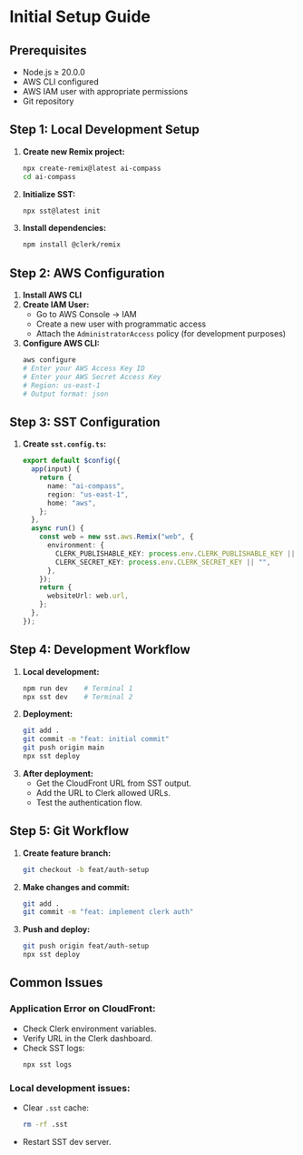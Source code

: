 # Initial Setup Guide

## Prerequisites
- Node.js ≥ 20.0.0
- AWS CLI configured
- AWS IAM user with appropriate permissions
- Git repository

## Step 1: Local Development Setup

1. **Create new Remix project:**
   ```bash
   npx create-remix@latest ai-compass
   cd ai-compass
   ```
2. **Initialize SST:**
   ```bash
   npx sst@latest init
   ```
3. **Install dependencies:**
   ```bash
   npm install @clerk/remix
   ```

## Step 2: AWS Configuration

1. **Install AWS CLI**
2. **Create IAM User:**
   - Go to AWS Console → IAM
   - Create a new user with programmatic access
   - Attach the `AdministratorAccess` policy (for development purposes)
3. **Configure AWS CLI:**
   ```bash
   aws configure
   # Enter your AWS Access Key ID
   # Enter your AWS Secret Access Key
   # Region: us-east-1
   # Output format: json
   ```

## Step 3: SST Configuration

1. **Create `sst.config.ts`:**
   ```typescript
   export default $config({
     app(input) {
       return {
         name: "ai-compass",
         region: "us-east-1",
         home: "aws",
       };
     },
     async run() {
       const web = new sst.aws.Remix("web", {
         environment: {
           CLERK_PUBLISHABLE_KEY: process.env.CLERK_PUBLISHABLE_KEY || "",
           CLERK_SECRET_KEY: process.env.CLERK_SECRET_KEY || "",
         },
       });
       return {
         websiteUrl: web.url,
       };
     },
   });
   ```

## Step 4: Development Workflow

1. **Local development:**
   ```bash
   npm run dev    # Terminal 1
   npx sst dev    # Terminal 2
   ```
2. **Deployment:**
   ```bash
   git add .
   git commit -m "feat: initial commit"
   git push origin main
   npx sst deploy
   ```
3. **After deployment:**
   - Get the CloudFront URL from SST output.
   - Add the URL to Clerk allowed URLs.
   - Test the authentication flow.

## Step 5: Git Workflow

1. **Create feature branch:**
   ```bash
   git checkout -b feat/auth-setup
   ```
2. **Make changes and commit:**
   ```bash
   git add .
   git commit -m "feat: implement clerk auth"
   ```
3. **Push and deploy:**
   ```bash
   git push origin feat/auth-setup
   npx sst deploy
   ```

## Common Issues

### Application Error on CloudFront:
- Check Clerk environment variables.
- Verify URL in the Clerk dashboard.
- Check SST logs:
  ```bash
  npx sst logs
  ```

### Local development issues:
- Clear `.sst` cache:
  ```bash
  rm -rf .sst
  ```
- Restart SST dev server.